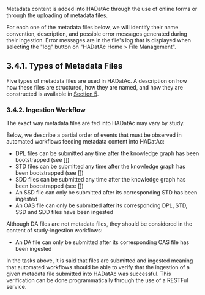 Metadata content is added into HADatAc through the use of online forms or through the uploading of metadata files. 

For each one of the metadata files below, we will identify their name convention, description, and possible error messages generated during their ingestion. Error messages are in the file's log that is displayed when selecting the "log" button on "HADatAc Home > File Management". 

## 3.4.1. Types of Metadata Files
  
Five types of metadata files are used in HADatAc. A description on how how these files are structured, how they are named, and how they are constructed is available in [Section 5](https://github.com/paulopinheiro1234/hadatac/wiki/5.-Metadata-Files).

### 3.4.2. Ingestion Workflow

The exact way metadata files are fed into HADatAc may vary by study. 

Below, we describe a partial order of events that must be observed in automated workflows feeding metadata content into HADatAc:

* DPL files can be submitted any time after the knowledge graph has been bootstrapped (see [])
* STD files can be submitted any time after the knowledge graph has been bootstrapped (see [])
* SDD files can be submitted any time after the knowledge graph has been bootstrapped (see [])
* An SSD file can only be submitted after its corresponding STD has been ingested 
* An OAS file can only be submitted after its corresponding DPL, STD, SSD and SDD files have been ingested

Although DA files are not metadata files, they should be considered in the content of study-ingestion workflows:  
* An DA file can only be submitted after its corresponding OAS file has been ingested 

In the tasks above, it is said that files are submitted and ingested meaning that automated workflows should be able to verify that the ingestion of a given metadata file submitted into HADatAc was successful. This verification can be done programmatically through the use of a RESTFul service. 

